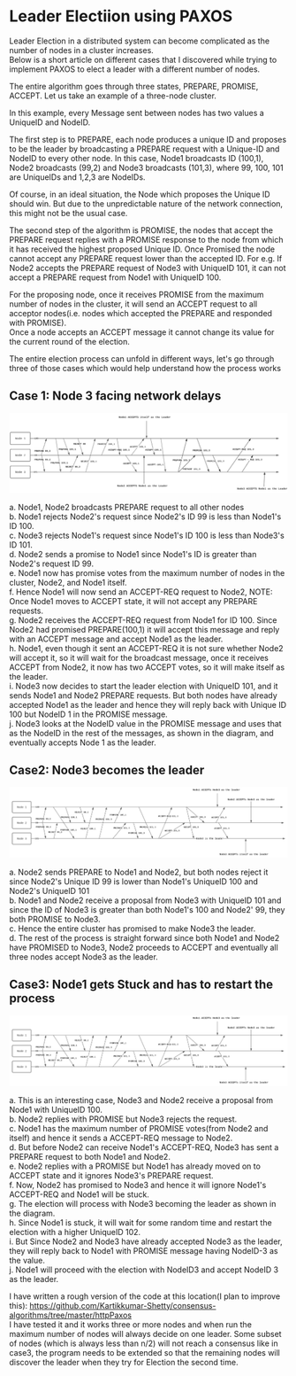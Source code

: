 # Leader Electiion using PAXOS

Leader Election in a distributed system can become complicated as the number of nodes in a cluster increases.  
Below is a short article on different cases that I discovered while trying to implement PAXOS to elect a leader with a different number of nodes.  
 
The entire algorithm goes through three states, PREPARE, PROMISE, ACCEPT. Let us take an example of a three-node cluster.  
   
In this example, every Message sent between nodes has two values a UniqueID and NodeID.   
 
The first step is to PREPARE, each node produces a unique ID and proposes to be the leader by broadcasting a PREPARE request with a Unique-ID and NodeID to every other node. In this case, Node1 broadcasts ID (100,1), Node2 broadcasts (99,2) and Node3 broadcasts (101,3), where 99, 100, 101 are UniqueIDs and 1,2,3 are NodeIDs.  
   
Of course, in an ideal situation, the Node which proposes the Unique ID should win. But due to the unpredictable nature of the network connection, this might not be the usual case.   
   
The second step of the algorithm is PROMISE, the nodes that accept the PREPARE request replies with a PROMISE response to the node from which it has received the highest proposed Unique ID. Once Promised the node cannot accept any PREPARE request lower than the accepted ID. For e.g. If Node2 accepts the PREPARE request of Node3 with UniqueID 101, it can not accept a PREPARE request from Node1 with UniqueID 100.  
   
For the proposing node, once it receives PROMISE from the maximum number of nodes in the cluster, it will send an ACCEPT request to all acceptor nodes(i.e. nodes which accepted the PREPARE and responded with PROMISE).  
Once a node accepts an ACCEPT message it cannot change its value for the current round of the election.  
   
The entire election process can unfold in different ways, let's go through three of those cases which would help understand how the process works  
   
## Case 1: Node 3 facing network delays  
  
![alt text](https://github.com/Kartikkumar-Shetty/consensus-algorithms/blob/master/httpPaxos/Paxos_1.png)  
  
a.      Node1, Node2 broadcasts PREPARE request to all other nodes  
b.      Node1 rejects Node2's request since Node2's ID 99 is less than Node1's ID 100.  
c.      Node3 rejects Node1's request since Node1's ID 100 is less than Node3's ID 101.  
d.      Node2 sends a promise to Node1 since Node1's ID is greater than Node2's request ID 99.  
e.      Node1 now has promise votes from the maximum number of nodes in the cluster, Node2, and Node1 itself.  
f.      Hence Node1 will now send an ACCEPT-REQ request to Node2, NOTE: Once Node1 moves to ACCEPT state, it will not accept any PREPARE requests.  
g.      Node2 receives the ACCEPT-REQ request from Node1 for ID 100. Since Node2 had promised PREPARE(100,1) it will accept this message and reply with an ACCEPT message and accept Node1 as the leader.  
h.      Node1, even though it sent an ACCEPT-REQ it is not sure whether Node2 will accept it, so it will wait for the broadcast message, once it receives ACCEPT from Node2, it now has two ACCEPT votes, so it will make itself as the leader.  
i.      Node3 now decides to start the leader election with UniqueID 101, and it sends Node1 and Node2 PREPARE requests. But both nodes have already accepted Node1 as the leader and hence they will reply back with Unique ID 100 but NodeID 1 in the PROMISE message.  
j.      Node3 looks at the NodeID value in the PROMISE message and uses that as the NodeID in the rest of the messages, as shown in the diagram, and eventually accepts Node 1 as the leader.  
  
 ## Case2: Node3 becomes the leader  
   
 ![alt text](https://github.com/Kartikkumar-Shetty/consensus-algorithms/blob/master/httpPaxos/Paxos_2.png)  
   
a.      Node2 sends PREPARE to Node1 and Node2, but both nodes reject it since Node2's Unique ID 99 is lower than Node1's UniqueID 100 and Node2's UniqueID 101  
b.      Node1 and Node2 receive a proposal from Node3 with UniqueID 101 and since the ID of Node3 is greater than both Node1's 100 and Node2' 99, they both PROMISE to Node3.   
c.      Hence the entire cluster has promised to make Node3 the leader.  
d.      The rest of the process is straight forward since both Node1 and Node2 have PROMISED to Node3, Node2 proceeds to ACCEPT and eventually all three nodes accept Node3 as the leader.  
  
## Case3: Node1 gets Stuck and has to restart the process  
  
![alt text](https://github.com/Kartikkumar-Shetty/consensus-algorithms/blob/master/httpPaxos/Paxos_2.png)  
  
a.      This is an interesting case, Node3 and Node2 receive a proposal from Node1 with UniqueID 100.  
b.      Node2 replies with PROMISE but Node3 rejects the request.  
c.      Node1 has the maximum number of PROMISE votes(from Node2 and itself) and hence it sends a ACCEPT-REQ message to Node2.  
d.      But before Node2 can receive Node1's ACCEPT-REQ, Node3 has sent a PREPARE request to both Node1 and Node2.  
e.      Node2 replies with a PROMISE but Node1 has already moved on to ACCEPT state and it ignores Node3's PREPARE request.  
f.      Now, Node2 has promised to Node3 and hence it will ignore Node1's ACCEPT-REQ and Node1 will be stuck.  
g.      The election will process with Node3 becoming the leader as shown in the diagram.  
h.      Since Node1 is stuck, it will wait for some random time and restart the election with a higher UniqueID 102.  
i.      But Since Node2 and Node3 have already accepted Node3 as the leader, they will reply back to Node1 with PROMISE message having NodeID-3 as the value.  
j.      Node1 will proceed with the election with NodeID3 and accept NodeID 3 as the leader.  
   
I have written a rough version of the code at this location(I plan to improve this): https://github.com/Kartikkumar-Shetty/consensus-algorithms/tree/master/httpPaxos  
I have tested it and it works three or more nodes and when run the maximum number of nodes will always decide on one leader. Some subset of nodes (which is always less than n/2) will not reach a consensus like in case3, the program needs to be extended so that the remaining nodes will discover the leader when they try for Election the second time.  
